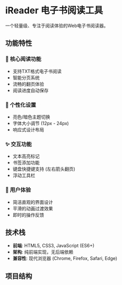 # iReader 电子书阅读工具

一个轻量级、专注于阅读体验的Web电子书阅读器。

## 功能特性

### 📖 核心阅读功能
- 支持TXT格式电子书阅读
- 智能分页系统
- 流畅的翻页体验
- 阅读进度自动保存

### 🎨 个性化设置
- 亮色/暗色主题切换
- 字体大小调节 (12px - 24px)
- 响应式设计布局

### ✨ 交互功能
- 文本高亮标记
- 书签添加功能
- 键盘快捷键支持 (左右箭头翻页)
- 浮动工具栏

### 📱 用户体验
- 简洁直观的界面设计
- 平滑的动画过渡效果
- 即时的操作反馈

## 技术栈

- **前端**: HTML5, CSS3, JavaScript (ES6+)
- **架构**: 纯前端实现，无后端依赖
- **兼容性**: 现代浏览器 (Chrome, Firefox, Safari, Edge)

## 项目结构
